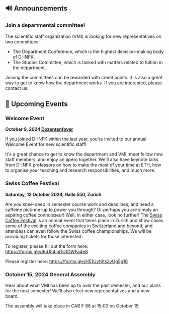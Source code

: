 ## 🔊 Announcements

### Join a departmental committee!

The scientific staff organization (VMI) is looking for new representatives on two committees:

* The Department Conference, which is the highest decision-making body of D-INFK.
* The Studies Committee, which is tasked with matters related to tuition in the department.

Joining the committees can be rewarded with credit points. It is also a great way to get to know how the department works. If you are interested, please contact us.

## 📅 Upcoming Events

### Welcome Event

**October 9, 2024 [Dozentenfoyer](https://ethz.ch/de/campus/erleben/gastronomie-und-einkaufen/gastronomie/restaurants-und-cafeterias/zentrum/dozentenfoyer.html)**

If you joined D-INFK within the last year, you're invited to our annual Welcome Event for new scientific staff!

It's a great chance to get to know the department and VMI, meet fellow new staff members, and enjoy an apéro together. We'll also have keynote talks from D-INFK professors on how to make the most of your time at ETH, how to organise your teaching and research responsibilities, and much more.

### Swiss Coffee Festival

**Saturday, 12 October 2024, Halle 550, Zurich**

Are you knee-deep in semester course work and deadlines, and need a caffeine pick-me-up to power you through? Or perhaps you are simply an aspiring coffee connoisseur! Well, in either case, look no further! The [Swiss Coffee Festival](https://swisssca.ch/en/swiss-coffee-festival/) is an annual event that takes place in Zurich and show cases some of the exciting coffee companies in Switzerland and beyond, and attendess can even follow the Swiss coffee championships. We will be providing tickets for those interested. 

To register, please fill out the form here: https://forms.gle/9uU54inDUfDWFa4e8

Please register here: https://forms.gle/H51Uyt6ts2yUg5g16

### October 15, 2024 General Assembly

Hear about what VMI has been up to over the past semester, and our plans for the next semester! We'll also elect new representatives and a new board.

The assembly will take place in CAB F 88 at 15:00 on October 15.

